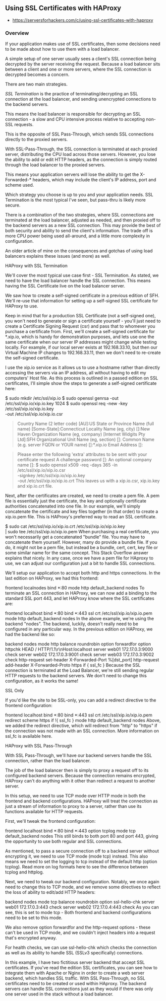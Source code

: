 ## Using SSL Certificates with HAProxy
- https://serversforhackers.com/c/using-ssl-certificates-with-haproxy

### Overview

If your application makes use of SSL certificates, then some decisions need to be made about how to use them with a load balancer.

A simple setup of one server usually sees a client's SSL connection being decrypted by the server receiving the request. Because a load balancer sits between a client and one or more servers, where the SSL connection is decrypted becomes a concern.

There are two main strategies.

*SSL Termination* is the practice of terminating/decrypting an SSL connection at the load balancer, and sending unencrypted connections to the backend servers.

This means the load balancer is responsible for decrypting an SSL connection - a slow and CPU intensive process relative to accepting non-SSL requests.

This is the opposite of SSL Pass-Through, which sends SSL connections directly to the proxied servers.

With SSL-Pass-Through, the SSL connection is terminated at each proxied server, distributing the CPU load across those servers. However, you lose the ability to add or edit HTTP headers, as the connection is simply routed through the load balancer to the proxied servers.

This means your application servers will lose the ability to get the X-Forwarded-* headers, which may include the client's IP address, port and scheme used.

Which strategy you choose is up to you and your application needs. SSL Termination is the most typical I've seen, but pass-thru is likely more secure.

There is a combination of the two strategies, where SSL connections are terminated at the load balancer, adjusted as needed, and then proxied off to the backend servers as a new SSL connection. This may provide the best of both security and ability to send the client's information. The trade off is more CPU power being used all-around, and a little more complexity in configuration.

An older article of mine on the consequences and gotchas of using load balancers explains these issues (and more) as well.

HAProxy with SSL Termination

We'll cover the most typical use case first - SSL Termination. As stated, we need to have the load balancer handle the SSL connection. This means having the SSL Certificate live on the load balancer server.

We saw how to create a self-signed certificate in a previous edition of SFH. We'll re-use that information for setting up a self-signed SSL certificate for HAProxy to use.

Keep in mind that for a production SSL Certificate (not a self-signed one), you won't need to generate or sign a certificate yourself - you'll just need to create a Certificate Signing Request (csr) and pass that to whomever you purchase a certificate from.
First, we'll create a self-signed certificate for *.xip.io, which is handy for demonstration purposes, and lets use one the same certificate when our server IP addresses might change while testing locally. For example, if our local server exists at 192.168.33.10, but then our Virtual Machine IP changes to 192.168.33.11, then we don't need to re-create the self-signed certificate.

I use the xip.io service as it allows us to use a hostname rather than directly accessing the servers via an IP address, all without having to edit my computers' Host file.
As this process is outlined in a passed edition on SSL certificates, I'll simple show the steps to generate a self-signed certificate here:

$ sudo mkdir /etc/ssl/xip.io
$ sudo openssl genrsa -out /etc/ssl/xip.io/xip.io.key 1024
$ sudo openssl req -new -key /etc/ssl/xip.io/xip.io.key \
                   -out /etc/ssl/xip.io/xip.io.csr
> Country Name (2 letter code) [AU]:US
> State or Province Name (full name) [Some-State]:Connecticut
> Locality Name (eg, city) []:New Haven
> Organization Name (eg, company) [Internet Widgits Pty Ltd]:SFH
> Organizational Unit Name (eg, section) []:
> Common Name (e.g. server FQDN or YOUR name) []:*.xip.io
> Email Address []:

> Please enter the following 'extra' attributes to be sent with your certificate request
> A challenge password []:
> An optional company name []:
$ sudo openssl x509 -req -days 365 -in /etc/ssl/xip.io/xip.io.csr \
                    -signkey /etc/ssl/xip.io/xip.io.key \
                    -out /etc/ssl/xip.io/xip.io.crt
This leaves us with a xip.io.csr, xip.io.key and xip.io.crt file.

Next, after the certificates are created, we need to create a pem file. A pem file is essentially just the certificate, the key and optionally certificate authorities concatenated into one file. In our example, we'll simply concatenate the certificate and key files together (in that order) to create a xip.io.pem file. This is HAProxy's preferred way to read an SSL certificate.

$ sudo cat /etc/ssl/xip.io/xip.io.crt /etc/ssl/xip.io/xip.io.key \
           | sudo tee /etc/ssl/xip.io/xip.io.pem
When purchasing a real certificate, you won't necessarily get a concatenated "bundle" file. You may have to concatenate them yourself. However, many do provide a bundle file. If you do, it might not be a pem file, but instead be a bundle, cert, cert, key file or some similar name for the same concept. This Stack Overflow answer explains that nicely.
In any case, once we have a pem file for HAproxy to use, we can adjust our configuration just a bit to handle SSL connections.

We'll setup our application to accept both http and https connections. In the last edition on HAProxy, we had this frontend:

frontend localnodes
    bind *:80
    mode http
    default_backend nodes
To terminate an SSL connection in HAProxy, we can now add a binding to the standard SSL port 443, and let HAProxy know where the SSL certificates are:

frontend localhost
    bind *:80
    bind *:443 ssl crt /etc/ssl/xip.io/xip.io.pem
    mode http
    default_backend nodes
In the above example, we're using the backend "nodes". The backend, luckily, doesn't really need to be configured in any particular way. In the previous edition on HAProxy, we had the backend like so:

backend nodes
    mode http
    balance roundrobin
    option forwardfor
    option httpchk HEAD / HTTP/1.1\r\nHost:localhost
    server web01 172.17.0.3:9000 check
    server web02 172.17.0.3:9001 check
    server web03 172.17.0.3:9002 check
    http-request set-header X-Forwarded-Port %[dst_port]
    http-request add-header X-Forwarded-Proto https if { ssl_fc }
Because the SSL connection is terminated at the Load Balancer, we're still sending regular HTTP requests to the backend servers. We don't need to change this configuration, as it works the same!

SSL Only

If you'd like the site to be SSL-only, you can add a redirect directive to the frontend configuration:

frontend localhost
    bind *:80
    bind *:443 ssl crt /etc/ssl/xip.io/xip.io.pem
    redirect scheme https if !{ ssl_fc }
    mode http
    default_backend nodes
Above, we added the redirect directive, which will redirect from "http" to "https" if the connection was not made with an SSL connection. More information on ssl_fc is available here.


HAProxy with SSL Pass-Through

With SSL Pass-Through, we'll have our backend servers handle the SSL connection, rather than the load balancer.

The job of the load balancer then is simply to proxy a request off to its configured backend servers. Because the connection remains encrypted, HAProxy can't do anything with it other than redirect a request to another server.

In this setup, we need to use TCP mode over HTTP mode in both the frontend and backend configurations. HAProxy will treat the connection as just a stream of information to proxy to a server, rather than use its functions available for HTTP requests.

First, we'll tweak the frontend configuration:

frontend localhost
    bind *:80
    bind *:443
    option tcplog
    mode tcp
    default_backend nodes
This still binds to both port 80 and port 443, giving the opportunity to use both regular and SSL connections.

As mentioned, to pass a secure connection off to a backend server without encrypting it, we need to use TCP mode (mode tcp) instead. This also means we need to set the logging to tcp instead of the default http (option tcplog). Read more on log formats here to see the difference between tcplog and httplog.

Next, we need to tweak our backend configuration. Notably, we once again need to change this to TCP mode, and we remove some directives to reflect the loss of ability to edit/add HTTP headers:

backend nodes
    mode tcp
    balance roundrobin
    option ssl-hello-chk
    server web01 172.17.0.3:443 check
    server web02 172.17.0.4:443 check
As you can see, this is set to mode tcp - Both frontend and backend configurations need to be set to this mode.

We also remove option forwardfor and the http-request options - these can't be used in TCP mode, and we couldn't inject headers into a request that's encrypted anyway.

For health checks, we can use ssl-hello-chk which checks the connection as well as its ability to handle SSL (SSLv3 specifically) connections.

In this example, I have two fictitious server backend that accept SSL certificates. If you've read the edition SSL certificates, you can see how to integrate them with Apache or Nginx in order to create a web server backend, which handles SSL traffic. With SSL Pass-Through, no SSL certificates need to be created or used within HAproxy. The backend servers can handle SSL connections just as they would if there was only one server used in the stack without a load balancer.
